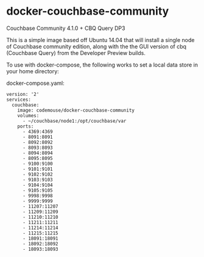 # docker-couchbase-community
Couchbase Community 4.1.0 + CBQ Query DP3

This is a simple image based off Ubuntu 14.04 that will install a single node of Couchbase community edition, along with the the GUI version of cbq (Couchbase Query) from the Developer Preview builds.

To use with docker-compose, the following works to set a local data store in your home directory:

docker-compose.yaml:
```
version: '2'
services:
  couchbase:
    image: codemouse/docker-couchbase-community
    volumes:
      - ~/couchbase/node1:/opt/couchbase/var
    ports:
      - 4369:4369
      - 8091:8091
      - 8092:8092
      - 8093:8093
      - 8094:8094
      - 8095:8095
      - 9100:9100
      - 9101:9101
      - 9102:9102
      - 9103:9103
      - 9104:9104
      - 9105:9105
      - 9998:9998
      - 9999:9999
      - 11207:11207
      - 11209:11209
      - 11210:11210
      - 11211:11211
      - 11214:11214
      - 11215:11215
      - 18091:18091
      - 18092:18092
      - 18093:18093
```
